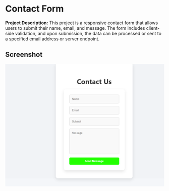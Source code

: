 # Contact Form

**Project Description:**
This project is a responsive contact form that allows users to submit their name, email, and message. The form includes client-side validation, and upon submission, the data can be processed or sent to a specified email address or server endpoint.

## Screenshot 
![Contact Form](./assets/ss/image.png)






